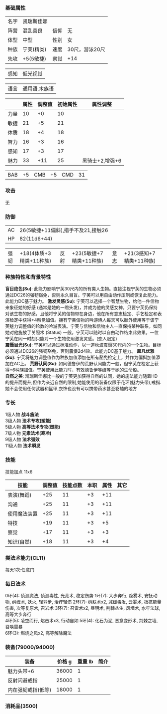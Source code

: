 ### 基础属性

<table>
  <tr>
      <td>名字</td>
      <td>凯瑞斯佳娜</td>
  </tr>
  <tr>
      <td>阵营</td>
      <td>混乱善良</td>
      <td>信仰</td>
      <td>无</td>
  </tr>
  <tr>
      <td>体型</td>
      <td>中型</td>
      <td>性别</td>
      <td>女</td>
  </tr>
  <tr>
      <td>种族</td>
      <td>宁芙(精类)</td>
      <td>速度</td>
      <td>30尺，游泳20尺</td>
  </tr>
  <tr>
      <td>先攻</td>
      <td>+5(5敏捷)</td>
      <td>察觉</td>
      <td>+14</td>
  </tr>
</table>
<table>
  <tr>
      <td>感知</td>
      <td>低光视觉</td>
  </tr>
</table>
<table>
    <tr>
        <td>语言</td>
        <td>通用语,木族语</td>
    </tr>
</table>

|      | 属性 | 调整值 | 初始属性 | 属性调整 |
| ---- | ---- | ------ | -------- | -------- |
| 力量 | 10   | +0     | 10       |      |
| 敏捷 | 21   | +5     | 21       |		 |
| 体质 | 18   | +4     | 18       |      |
| 智力 | 16   | +3     | 16       |      |
| 感知 | 17   | +3     | 17       |      |
| 魅力 | 33   | +11    | 25       |黑骑士+2,增强+6|

<table>
    <tr>
        <td>BAB</td>
        <td>+5</td>
	    <td>CMB</td>
        <td>+5</td>
		<td>CMD</td>
        <td>31</td>
    </tr>
</table>

### 攻击  
无

### 防御

<table>
    <tr>
        <td>AC</td>
        <td>26(5敏捷+11偏斜),措手不及21,接触26</td>
    </tr>
    <tr>
        <td>HP</td>
        <td>82(11d6+44)</td>
    </tr>
</table>
<table>
    <tr>
        <td>强韧</td>
        <td>+18(4体质+3精类+11种族)</td>
	    <td>反射</td>
        <td>+23(5敏捷+7精类+11种族)</td>
	    <td>意志</td>
        <td>+21(3感知+7精类+11种族)</td>
    </tr>
</table>

### 种族特性和背景特性

**盲目绝色(Su)**: 此能力影响宁芙30尺内的所有类人生物。直接注视宁芙的生物必须通过DC26的强韧豁免，否则永久目盲。宁芙可以用自由动作压制或恢复此能力。此能力DC基于魅力。
**激发灵感(Su)**: 宁芙可以选择一个智慧生物，给他一件信物来象征她的好感 (通常是她的一绺头发)，并成为他的灵感女神。只要宁芙仍保持对该生物的好感，且他将宁芙的信物带在身边，他在所有意志检定、手艺检定和表演检定中获得+4察觉加值。拥有宁芙信物的吟游诗人每天可以额外使用等于该宁芙魅力调整值的轮数的吟游表演。宁芙与信物和信物主人一直保持某种联系，如同她对他施放了关照术 (Status) 一般。宁芙可以随时以自由动作结束此效果。一位宁芙在同一时刻只能对一个生物使用激发灵感。(恋人限定)  
**震慑目光(Su)**: 宁芙可以通过标准动作，以一道秋波震慑30尺内的一个生物。目标必须通过DC26的强韧豁免，否则震慑2d4轮。此能力DC基于魅力。
**超凡优雅(Su)**: 宁芙将魅力调整值作为种族加值添加在所有豁免检定上，并作为偏斜加值添加在AC上。
**荒野认同(Su)**: 如同德鲁伊的荒野认同能力一般，但宁芙在检定上获得+6种族加值。宁芙使用此能力时，有效德鲁伊等级等于她的生命骰。  
**自然之美**: 凯瑞斯佳娜比一般的宁芙更加获得自然的认同，她的施法能力随着HD的提升而提升;但作为亲近自然的限制,她能使用的装备仅限于花环(魅力头带),戒指.她不会使用任何武器和盔甲,衣饰也没有可以携带药水甚至卷轴的地方   

### 专长

1级人物  **战斗施法**  
3级人物  **法术专攻(塑能)**   
5级人物  **高等法术专攻(塑能)**  
7级人物  **元素法术(寒冷)**  
9级人物  **法术强效**  
11级人物 **法术瞬发**  

### 技能

技能加点 11x6 

| 技能       		| 调整值 | 技能点数 | 本职 | 属性 | 其它     |
| ---------- 		| ------ | -------- | ---- | ---- | -------- |
| 表演(舞蹈) 		| +25    | 11	    | +3   | +11  |    		 |
| 沟通			  	| +25    | 11       | +3   | +11  |  		 |
| 使用魔法装置		| +25    | 11       | +3   | +11  |  		 |
| 特技				| +19    | 11       | +3   | +5   |  		 |
| 察觉				| +17    | 11       | +3   | +3   |  		 |
| 知识(自然)		| +18    | 11       | +3   | +4   |  		 |

### 类法术能力(CL11) 
每天1次:任意门

### 每日法术 
0环(4): 侦测魔法, 侦测毒性, 光亮术, 稳定伤势
1环(7): 大步奔行, 隐雾术, 安抚动物, 纠缠术, 妖火, 轻羽步, 治疗轻伤
2环(7): 树肤术x2, 减缓毒发, 云雾术, 抵抗能量伤害, 次等复原术, 召岩术
3环(7): 召雷术x2, 昼明术, 荆棘丛生, 风墙术, 水牢法球, 高等大步奔行   
4环(5): 凌空而行, 焰击术x3, 行动自如
5环(4): 化石为泥, 恶意变形术, 荆棘之墙, 召唤雷暴  
6环(3): 燃烧之风x2, 高等解除魔法

### 装备(79000/94000)

| 装备            	| 价格 g | 重量 lb | 简介 |
| ------------    	| ------ | ------- | ---- |
| 魅力头带+6		| 36000	 | 1       |
| 反射闪避戒指		| 25000	 | 1       |
| 内在强韧戒指(低等)| 18000	 | 1       |

### 消耗品(3500)
